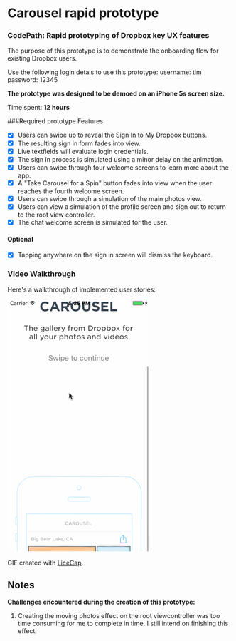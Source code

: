 # Carousel rapid prototype

### CodePath: Rapid prototyping of Dropbox key UX features

The purpose of this prototype is to demonstrate the onboarding flow for existing Dropbox users. 

Use the following login detais to use this prototype:
username: tim
password: 12345

**The prototype was designed to be demoed on an iPhone 5s screen size.**

Time spent: **12 hours**

###Required prototype Features
- [x] Users can swipe up to reveal the Sign In to My Dropbox buttons.
- [x] The resulting sign in form fades into view.
- [x] Live textfields will evaluate login credentials. 
- [x] The sign in process is simulated using a minor delay on the animation.
- [x] Users can swipe through four welcome screens to learn more about the app.
- [x] A "Take Carousel for a Spin" button fades into view when the user reaches the fourth welcome screen. 
- [x] Users can swipe through a simulation of the main photos view.
- [x] Users can view a simulation of the profile screen and sign out to return to the root view controller.
- [x] The chat welcome screen is simulated for the user.

#### Optional
- [x] Tapping anywhere on the sign in screen will dismiss the keyboard.

### Video Walkthrough 

Here's a walkthrough of implemented user stories:

<img src='User flow.gif' title='Video Walkthrough' width='' alt='Video Walkthrough' />

GIF created with [LiceCap](http://www.cockos.com/licecap/).

## Notes
**Challenges encountered during the creation of this prototype:** 

1. Creating the moving photos effect on the root viewcontroller was too time consuming for me to complete in time. I still intend on finishing this effect. 
